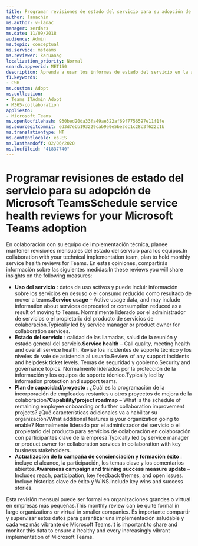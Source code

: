 ```yaml
---
title: Programar revisiones de estado del servicio para su adopción de Microsoft Teams
author: lanachin
ms.author: v-lanac
manager: serdars
ms.date: 11/09/2018
audience: Admin
ms.topic: conceptual
ms.service: msteams
ms.reviewer: karuanag
localization_priority: Normal
search.appverid: MET150
description: Aprenda a usar los informes de estado del servicio en la adopción de Teams.
f1.keywords:
- CSH
ms.custom: Adopt
ms.collection:
- Teams_ITAdmin_Adopt
- M365-collaboration
appliesto:
- Microsoft Teams
ms.openlocfilehash: 930bed20da33fa49ae322af69f7756597e11f1fe
ms.sourcegitcommit: ed3d7ebb193229cab9e0e5be3dc1c28c3f622c1b
ms.translationtype: MT
ms.contentlocale: es-ES
ms.lasthandoff: 02/06/2020
ms.locfileid: "41837740"
---
```

# <a name="schedule-service-health-reviews-for-your-microsoft-teams-adoption"></a><span data-ttu-id="69a3e-103">Programar revisiones de estado del servicio para su adopción de Microsoft Teams</span><span class="sxs-lookup"><span data-stu-id="69a3e-103">Schedule service health reviews for your Microsoft Teams adoption</span></span>

<span data-ttu-id="69a3e-104">En colaboración con su equipo de implementación técnica, planee mantener revisiones mensuales del estado del servicio para los equipos.</span><span class="sxs-lookup"><span data-stu-id="69a3e-104">In collaboration with your technical implementation team, plan to hold monthly service health reviews for Teams.</span></span> <span data-ttu-id="69a3e-105">En estas opiniones, compartirás información sobre las siguientes medidas:</span><span class="sxs-lookup"><span data-stu-id="69a3e-105">In these reviews you will share insights on the following measures:</span></span>

- <span data-ttu-id="69a3e-106">**Uso del servicio** : datos de uso activos y puede incluir información sobre los servicios en desuso o el consumo reducido como resultado de mover a teams.</span><span class="sxs-lookup"><span data-stu-id="69a3e-106">**Service usage** – Active usage data, and may include information about services deprecated or consumption reduced as a result of moving to Teams.</span></span> <span data-ttu-id="69a3e-107">Normalmente liderado por el administrador de servicios o el propietario del producto de servicios de colaboración.</span><span class="sxs-lookup"><span data-stu-id="69a3e-107">Typically led by service manager or product owner for collaboration services.</span></span>
- <span data-ttu-id="69a3e-108">**Estado del servicio** : calidad de las llamadas, salud de la reunión y estado general del servicio.</span><span class="sxs-lookup"><span data-stu-id="69a3e-108">**Service health** – Call quality, meeting health and overall service health.</span></span> <span data-ttu-id="69a3e-109">Revise los incidentes de soporte técnico y los niveles de vale de asistencia al usuario.</span><span class="sxs-lookup"><span data-stu-id="69a3e-109">Review of any support incidents and helpdesk ticket levels.</span></span> <span data-ttu-id="69a3e-110">Temas de seguridad y gobierno.</span><span class="sxs-lookup"><span data-stu-id="69a3e-110">Security and governance topics.</span></span> <span data-ttu-id="69a3e-111">Normalmente liderados por la protección de la información y los equipos de soporte técnico.</span><span class="sxs-lookup"><span data-stu-id="69a3e-111">Typically led by information protection and support teams.</span></span> 
- <span data-ttu-id="69a3e-112">**Plan de capacidad/proyecto** : ¿Cuál es la programación de la incorporación de empleados restantes u otros proyectos de mejora de la colaboración?</span><span class="sxs-lookup"><span data-stu-id="69a3e-112">**Capability/project roadmap** – What is the schedule of remaining employee onboarding or further collaboration improvement projects?</span></span> <span data-ttu-id="69a3e-113">¿Qué características adicionales va a habilitar su organización?</span><span class="sxs-lookup"><span data-stu-id="69a3e-113">What additional features is your organization going to enable?</span></span> <span data-ttu-id="69a3e-114">Normalmente liderado por el administrador del servicio o el propietario del producto para servicios de colaboración en colaboración con participantes clave de la empresa.</span><span class="sxs-lookup"><span data-stu-id="69a3e-114">Typically led by service manager or product owner for collaboration services in collaboration with key business stakeholders.</span></span>
- <span data-ttu-id="69a3e-115">**Actualización de la campaña de concienciación y formación éxito** : incluye el alcance, la participación, los temas clave y los comentarios abiertos.</span><span class="sxs-lookup"><span data-stu-id="69a3e-115">**Awareness campaign and training success measure update** – Includes reach, participation, key feedback themes, and open issues.</span></span> <span data-ttu-id="69a3e-116">Incluye historias clave de éxito y WINS.</span><span class="sxs-lookup"><span data-stu-id="69a3e-116">Include key wins and success stories.</span></span> 

<span data-ttu-id="69a3e-117">Esta revisión mensual puede ser formal en organizaciones grandes o virtual en empresas más pequeñas.</span><span class="sxs-lookup"><span data-stu-id="69a3e-117">This monthly review can be quite formal in large organizations or virtual in smaller companies.</span></span> <span data-ttu-id="69a3e-118">Es importante compartir y supervisar estos datos para garantizar una implementación saludable y cada vez más vibrante de Microsoft Teams.</span><span class="sxs-lookup"><span data-stu-id="69a3e-118">It is important to share and monitor this data to ensure a healthy and every increasingly vibrant implementation of Microsoft Teams.</span></span> 
